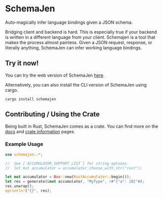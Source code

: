 # SchemaJen

Auto-magically infer language bindings given a JSON schema.

Bridging client and backend is hard.
This is especially true if your backend is written in a different language from your client.
Schemajen is a tool that makes the process almost painless.
Given a JSON request, response, or literally anything, SchemaJen can infer working language bindings.

## Try it now!

You can try the web version of SchemaJen [here](https://davnotdev.github.io/schemajen).

Alternatively, you can also install the CLI version of SchemaJen using cargo.

`cargo install schemajen`

## Contributing / Using the Crate

Being built in Rust, SchemaJen comes as a crate.
You can find more on the [docs](https://docs.rs/schemajen) and [crate information](https://crates.io/crates/schemajen) pages.

### Example Usage

```rust
use schemajen::*;

//  See [`ACCUMULATOR_SUPPORT_LIST`] for string options.
//  let mut accumulator = accumulator_choose_with_str("rust");

let mut accumulator = Box::new(RustAccumulator::begin());
let res = generate(&mut accumulator, "MyType", r#"{"a": 10}"#);
res.unwrap();
eprintln!("{}", res);

```
